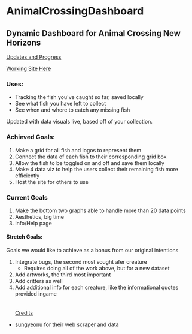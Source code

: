 # AnimalCrossingDashboard
## Dynamic Dashboard for Animal Crossing New Horizons
[Updates and Progress](https://github.com/dylannelson/AnimalCrossingDashboard/blob/main/Drafting/README.md)  
  
[Working Site Here](https://dylannelson.github.io/AnimalCrossingDashboard/)  
### Uses:
- Tracking the fish you've caught so far, saved locally
- See what fish you have left to collect
- See when and where to catch any missing fish

Updated with data visuals live, based off of your collection.

### Achieved Goals:
1. Make a grid for all fish and logos to represent them
2. Connect the data of each fish to their corresponding grid box
3. Allow the fish to be toggled on and off and save them locally
4. Make 4 data viz to help the users collect their remaining fish 
more efficiently
5. Host the site for others to use  
  
### Current Goals
1. Make the bottom two graphs able to handle more than 20 data points
2. Aesthetics, big time 
3. Info/Help page
  
#### Stretch Goals:
Goals we would like to achieve as a bonus from our original intentions
1. Integrate bugs, the second most sought afer creature
    - Requires doing all of the work above, but for a new dataset
2. Add artworks, the third most important
3. Add critters as well
4. Add additional info for each creature, like the informational quotes provided ingame
<br><br><br>
<ins>Credits</ins>
- [sungyeonu](https://github.com/sungyeonu/animal-crossing-scraper) for 
their web scraper and data